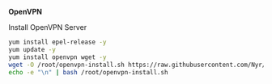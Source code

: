 
**OpenVPN**


Install OpenVPN Server

```bash
yum install epel-release -y
yum update -y
yum install openvpn wget -y
wget -O /root/openvpn-install.sh https://raw.githubusercontent.com/Nyr/openvpn-install/master/openvpn-install.sh
echo -e "\n" | bash /root/openvpn-install.sh
```